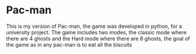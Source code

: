 # Pac-man
This is my version of Pac-man, the game was developed in python, for a university project. The game includes two modes, the classic mode where there are 4 ghosts and the Hard mode where there are 8 ghosts, the goal of the game as in any pac-man is to eat all the biscuits

